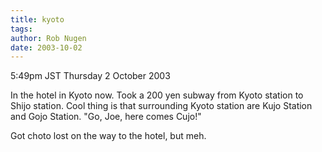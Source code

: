 ```yaml
---
title: kyoto
tags: 
author: Rob Nugen
date: 2003-10-02
---
```


<p class=date>5:49pm JST Thursday 2 October 2003</p>

<p>In the hotel in Kyoto now.  Took a 200 yen subway from Kyoto
station to Shijo station.  Cool thing is that surrounding Kyoto
station are Kujo Station and Gojo Station.  "Go, Joe, here comes
Cujo!"</p>

<p>Got choto lost on the way to the hotel, but meh.</p>
